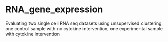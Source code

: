 # RNA_gene_expression
Evaluating two single cell RNA seq datasets using unsupervised clustering, one control sample with no cytokine intervention, one experimental sample with cytokine intervention
